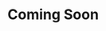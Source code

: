 # Coming Soon
<!--
# Ubuntu環境にDataSaker Mysql agentをインストールする(Beta)
`Mysql agent`は、データベースの状態とスロークエリをリアルタイムで収集します。
これにより、データベースのパフォーマンス指標、リソース使用量、スロークエリなど、さまざまな情報を収集できます。
収集されたデータに基づいて、データベースのパフォーマンスのボトルネックを特定し、対応できます。
さらに、スロークエリを検出して、インデックスの作成、クエリの最適化などの方法でデータベースのパフォーマンスを向上させることができます。
お客様のニーズに合わせてエージェント設定を調整して、最適な結果を提供します。
<br><br>

#Supported version
|version|support|
|---|---|
|MySQL 8.0.33|O|

<br><br>

＃DataSaker先行作業を行いましたか？
現在のUbuntu環境では、`DataSaker`の先行作業が進行しなかった場合は、`DataSaker`先行作業を先に進めてください。 [DataSaker先行操作]（$ {PREPARATION_MANUAL_JP}）
<br><br>

# Mysql agentのインストール
## 1. MySQL設定の変更
管理したいデータベース `performance_schema=ON` モジュールがアクティブであることを確認してください。
[performance_schemaリファレンスサイト]（https://dev.mysql.com/doc/refman/8.0/en/performance-schema-quick-start.html）

## 2. MySQL User 権限の設定
`MySQL agent`をインストールするには、 `MySQL User`に権限を付与する必要があります。\
`MySQL user`の権限を確認し、権限がない場合は権限を付与してください。
必要なユーザー権限は次のとおりです。
- `SELECT`
- `UPDATE`
- `DELETE`
- `INSERT`

[MySQL user権限参照サイト](https://dev.mysql.com/doc/refman/8.0/en/grant.html)

## 3. パッケージのインストール
```bash
curl -fsSL -o installer.sh https://dsk-agent-s3.s3.ap-northeast-2.amazonaws.com/dsk-agent-s3/public/install.sh
chmod 700 installer.sh
sudo ./installer.sh dsk-mysql-agent
```
## 4. MySQL agent 設定値登録
### 環境変数の登録
```
env DATA_SOURCE_NAME=아이디:패스워드@MySQL아이피:포트
```
### オプション入力
`/etc/datasaker/dsk-mysql-agent/agent-config.yml`に内容を書き込みます。
```yaml
agent:
  metadata:
    agent_name: 'dsk-mysql-agent' # 에이전트 이름 (별칭) default=dsk-node-agent
  option:
    exporter_config:
      command: "/usr/bin/dsk-mysqld-exporter"
      port: 19104
      args:
        - --collect.info_schema.clientstats
        - --collect.info_schema.innodb_metrics
        - --collect.info_schema.innodb_tablespaces
        - --collect.info_schema.innodb_cmp
        - --collect.info_schema.innodb_cmpmem
        - --collect.info_schema.processlist
        - --collect.info_schema.query_response_time
        - --collect.info_schema.replica_host
        - --collect.info_schema.tables
        - --collect.info_schema.tables.databases=‘*’
        - --collect.info_schema.tablestats
        - --collect.info_schema.schemastats
        - --collect.info_schema.userstats
        - --collect.perf_schema.eventsstatements
        - --collect.perf_schema.eventsstatementssum
        - --collect.perf_schema.eventswaits
        - --collect.perf_schema.file_events
        - --collect.perf_schema.file_instances
        - --collect.perf_schema.file_instances.remove_prefix=false
        - --collect.perf_schema.indexiowaits
        - --collect.perf_schema.memory_events
        - --collect.perf_schema.memory_events.remove_prefix=false
        - --collect.perf_schema.tableiowaits
        - --collect.perf_schema.tablelocks
        - --collect.perf_schema.replication_group_members
        - --collect.perf_schema.replication_group_member_stats
        - --collect.perf_schema.replication_applier_status_by_worker
    scrape_configs:
      - job_name: 'dsk-mysql-agent'
        url: localhost:19104                                              # 
        filtering_configs:
          rule: drop
```
## 5. パッケージの実行
```bash
$ sudo -E dsk-mysql-agent start
Agent is running
```
## 6. パッケージ実行状態の確認
### Running
```bash
$ sudo dsk-mysql-agents status
Agent is running
```
### Not Running
```bash
$ sudo dsk-mysql-agents status
Agent is not running
```
<br><br>

# Mysql agentを削除する
## 1. パッケージの中断
```bash
sudo dsk-mysql-agent stop
```
## 2. パッケージの削除
```bash
sudo apt remove dsk-mysql-agent
```
-->